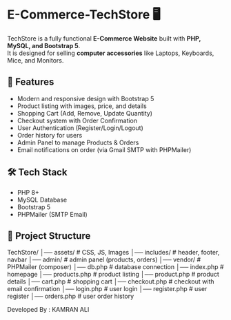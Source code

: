 # E-Commerce-TechStore 🖥️

TechStore is a fully functional **E-Commerce Website** built with **PHP, MySQL, and Bootstrap 5**.  
It is designed for selling **computer accessories** like Laptops, Keyboards, Mice, and Monitors.

## 🚀 Features
- Modern and responsive design with Bootstrap 5
- Product listing with images, price, and details
- Shopping Cart (Add, Remove, Update Quantity)
- Checkout system with Order Confirmation
- User Authentication (Register/Login/Logout)
- Order history for users
- Admin Panel to manage Products & Orders
- Email notifications on order (via Gmail SMTP with PHPMailer)

## 🛠️ Tech Stack
- PHP 8+
- MySQL Database
- Bootstrap 5
- PHPMailer (SMTP Email)

## 📂 Project Structure
TechStore/
│── assets/ # CSS, JS, Images
│── includes/ # header, footer, navbar
│── admin/ # admin panel (products, orders)
│── vendor/ # PHPMailer (composer)
│── db.php # database connection
│── index.php # homepage
│── products.php # product listing
│── product.php # product details
│── cart.php # shopping cart
│── checkout.php # checkout with email confirmation
│── login.php # user login
│── register.php # user register
│── orders.php # user order history

Developed By : KAMRAN ALI

